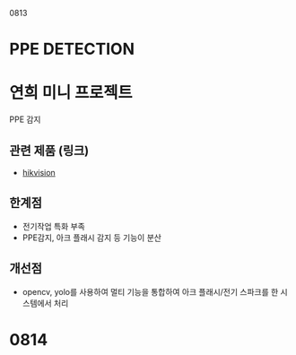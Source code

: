 0813

PPE DETECTION
========

연희 미니 프로젝트
===========

PPE 감지

## 관련 제품 (링크)
- [hikvision](https://www.hikvision.com/korean/products/IP-Products/Network-Cameras/DeepinView-Series/ids-2cd75c5g0-izhs-y--r-/)

## 한계점
- 전기작업 특화 부족
- PPE감지, 아크 플래시 감지 등 기능이 분산

## 개선점
-  opencv, yolo를 사용하여 멀티 기능을 통합하여 아크 플래시/전기 스파크를 한 시스템에서 처리


0814
======